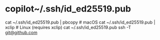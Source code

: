 # copilot~/.ssh/id_ed25519.pub
cat ~/.ssh/id_ed25519.pub | pbcopy   # macOS
cat ~/.ssh/id_ed25519.pub | xclip    # Linux (requires xclip)
cat ~/.ssh/id_ed25519.pub
ssh -T git@github.com

